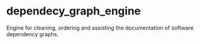 # dependecy_graph_engine
Engine for cleaning, ordering and assisting the documentation of software dependency graphs.
